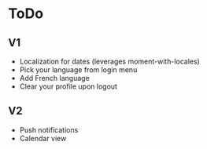 ToDo
====

V1
--

- Localization for dates (leverages moment-with-locales)
- Pick your language from login menu
- Add French language
- Clear your profile upon logout

V2
--
- Push notifications
- Calendar view

